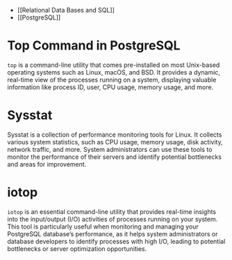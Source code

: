 - [[Relational Data Bases and SQL]]
- [[PostgreSQL]]
# Top Command in PostgreSQL

`top` is a command-line utility that comes pre-installed on most Unix-based operating systems such as Linux, macOS, and BSD. It provides a dynamic, real-time view of the processes running on a system, displaying valuable information like process ID, user, CPU usage, memory usage, and more.

# Sysstat

Sysstat is a collection of performance monitoring tools for Linux. It collects various system statistics, such as CPU usage, memory usage, disk activity, network traffic, and more. System administrators can use these tools to monitor the performance of their servers and identify potential bottlenecks and areas for improvement.

# iotop

`iotop` is an essential command-line utility that provides real-time insights into the input/output (I/O) activities of processes running on your system. This tool is particularly useful when monitoring and managing your PostgreSQL database’s performance, as it helps system administrators or database developers to identify processes with high I/O, leading to potential bottlenecks or server optimization opportunities.